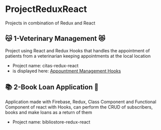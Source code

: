# ProjectReduxReact

Projects in combination of Redux and React

## :kissing_cat: 1-Veterinary Management :heart_eyes_cat:

Project using React and Redux Hooks that handles the appointment of patients from a veterinarian keeping appointments at the local location
* Project name: citas-redux-react
* is displayed here: [Appountment Management Hooks](https://veterinary-redux-react.netlify.com/)

## :books: 2-Book Loan Application :green_book:

Application made with Firebase, Redux, Class Component and Functional Component of react with Hooks, can perform the CRUD of subscribers, books and make loans as a return of them
* Project name: bibliostore-redux-react

